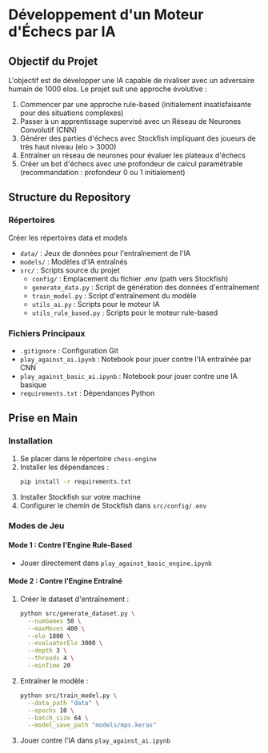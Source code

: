 # Développement d'un Moteur d'Échecs par IA

## Objectif du Projet

L'objectif est de développer une IA capable de rivaliser avec un adversaire humain de 1000 elos. Le projet suit une approche évolutive :

1. Commencer par une approche rule-based (initialement insatisfaisante pour des situations complexes)
2. Passer à un apprentissage supervisé avec un Réseau de Neurones Convolutif (CNN)
3. Générer des parties d'échecs avec Stockfish impliquant des joueurs de très haut niveau (elo > 3000)
4. Entraîner un réseau de neurones pour évaluer les plateaux d'échecs
5. Créer un bot d'échecs avec une profondeur de calcul paramétrable (recommandation : profondeur 0 ou 1 initialement)

## Structure du Repository

### Répertoires
Créer les répertoires data et models 
- `data/` : Jeux de données pour l'entraînement de l'IA
- `models/` : Modèles d'IA entraînés
- `src/` : Scripts source du projet
  - `config/` : Emplacement du fichier .env (path vers Stockfish)
  - `generate_data.py` : Script de génération des données d'entraînement
  - `train_model.py` : Script d'entraînement du modèle
  - `utils_ai.py` : Scripts pour le moteur IA
  - `utils_rule_based.py` : Scripts pour le moteur rule-based

### Fichiers Principaux

- `.gitignore` : Configuration Git
- `play_against_ai.ipynb` : Notebook pour jouer contre l'IA entraînée par CNN
- `play_against_basic_ai.ipynb` : Notebook pour jouer contre une IA basique
- `requirements.txt` : Dépendances Python

## Prise en Main

### Installation

1. Se placer dans le répertoire `chess-engine`
2. Installer les dépendances :
   ```bash
   pip install -r requirements.txt
   ```
3. Installer Stockfish sur votre machine
4. Configurer le chemin de Stockfish dans `src/config/.env`

### Modes de Jeu

#### Mode 1 : Contre l'Engine Rule-Based
- Jouer directement dans `play_against_basic_engine.ipynb`

#### Mode 2 : Contre l'Engine Entraîné

1. Créer le dataset d'entraînement :
   ```bash
   python src/generate_dataset.py \
     --numGames 50 \
     --maxMoves 400 \
     --elo 1800 \
     --evaluatorElo 3000 \
     --depth 3 \
     --threads 4 \
     --minTime 20
   ```

2. Entraîner le modèle :
   ```bash
   python src/train_model.py \
     --data_path "data" \
     --epochs 10 \
     --batch_size 64 \
     --model_save_path "models/mps.keras"
   ```

3. Jouer contre l'IA dans `play_against_ai.ipynb`
